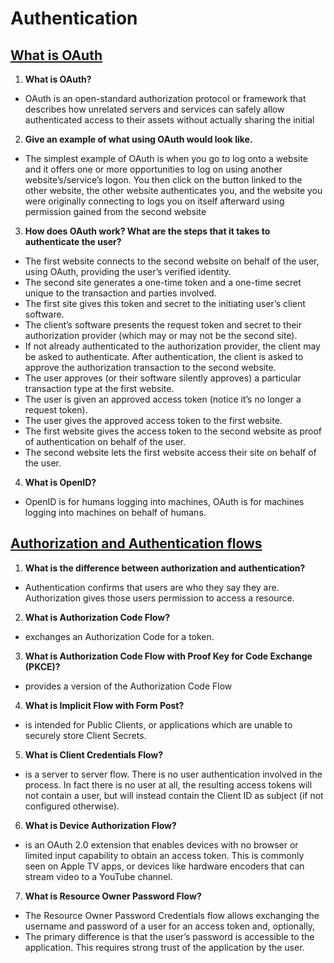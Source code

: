 #  Authentication



## [What is OAuth](https://www.csoonline.com/article/3216404/what-is-oauth-how-the-open-authorization-framework-works.html)


1. **What is OAuth?**
- OAuth is an open-standard authorization protocol or framework that describes how unrelated servers and services can safely allow authenticated access to their assets without actually sharing the initial

2. **Give an example of what using OAuth would look like.**

- The simplest example of OAuth is when you go to log onto a website and it offers one or more opportunities to log on using another website’s/service’s logon. You then click on the button linked to the other website, the other website authenticates you, and the website you were originally connecting to logs you on itself afterward using permission gained from the second website


3. **How does OAuth work? What are the steps that it takes to authenticate the user?**


- The first website connects to the second website on behalf of the user, using OAuth, providing the user’s verified identity.
- The second site generates a one-time token and a one-time secret unique to the transaction and parties involved.
- The first site gives this token and secret to the initiating user’s client software.
- The client’s software presents the request token and secret to their authorization provider (which may or may not be the second site).
- If not already authenticated to the authorization provider, the client may be asked to authenticate. After authentication, the client is asked to approve the authorization transaction to the second website.
- The user approves (or their software silently approves) a particular transaction type at the first website.
- The user is given an approved access token (notice it’s no longer a request token).
- The user gives the approved access token to the first website.
- The first website gives the access token to the second website as proof of authentication on behalf of the user.
- The second website lets the first website access their site on behalf of the user.



4. **What is OpenID?**

- OpenID is for humans logging into machines, OAuth is for machines logging into machines on behalf of humans.



## [Authorization and Authentication flows](https://auth0.com/docs/flows)



1. **What is the difference between authorization and authentication?**

- Authentication confirms that users are who they say they are. Authorization gives those users permission to access a resource.

2. **What is Authorization Code Flow?**

- exchanges an Authorization Code for a token.

3. **What is Authorization Code Flow with Proof Key for Code Exchange (PKCE)?**

- provides a version of the Authorization Code Flow

4. **What is Implicit Flow with Form Post?**

- is intended for Public Clients, or applications which are unable to securely store Client Secrets.

5. **What is Client Credentials Flow?**

- is a server to server flow. There is no user authentication involved in the process. In fact there is no user at all, the resulting access tokens will not contain a user, but will instead contain the Client ID as subject (if not configured otherwise).

6. **What is Device Authorization Flow?**

- is an OAuth 2.0 extension that enables devices with no browser or limited input capability to obtain an access token. This is commonly seen on Apple TV apps, or devices like hardware encoders that can stream video to a YouTube channel.

7. **What is Resource Owner Password Flow?**

- The Resource Owner Password Credentials flow allows exchanging the username and password of a user for an access token and, optionally, 
- The primary difference is that the user’s password is accessible to the application. This requires strong trust of the application by the user.


